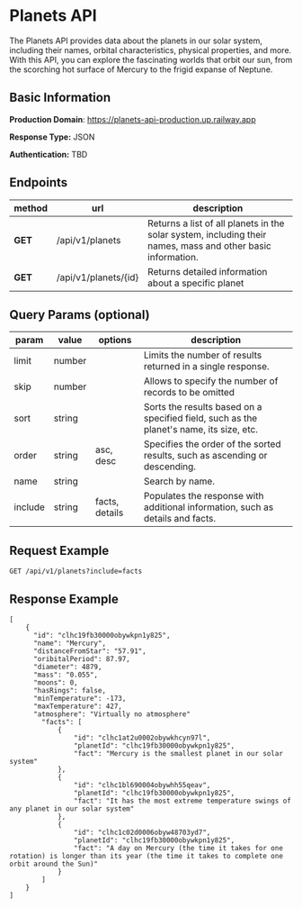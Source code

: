 # Planets API

The Planets API provides data about the planets in our solar system, including their names, orbital characteristics, physical properties, and more. With this API, you can explore the fascinating worlds that orbit our sun, from the scorching hot surface of Mercury to the frigid expanse of Neptune.

## Basic Information
**Production Domain**:  https://planets-api-production.up.railway.app

**Response Type:** JSON

**Authentication:** TBD

## Endpoints
| method | url| description  |
|--|--|--|
| **GET** | /api/v1/planets | Returns a list of all planets in the solar system, including their names, mass and other basic information. |
| **GET** | /api/v1/planets/{id} | Returns detailed information about a specific planet |

## Query Params (optional)

| param | value | options | description |
|--|--|--|--|
| limit  | number | | Limits the number of results returned in a single response. |
| skip | number || Allows to specify the number of records to be omitted  |
| sort | string || Sorts the results based on a specified field, such as the planet's name, its size, etc. ||
| order | string |asc, desc| Specifies the order of the sorted results, such as ascending or descending. |
| name  | string || Search by name. |
| include | string |facts, details| Populates the response with additional information, such as details and facts. |

## Request Example

    GET /api/v1/planets?include=facts

## Response Example

    [
	    {
		  "id": "clhc19fb30000obywkpn1y825",
		  "name": "Mercury",
		  "distanceFromStar": "57.91",
		  "oribitalPeriod": 87.97,
		  "diameter": 4879,
		  "mass": "0.055",
		  "moons": 0,
		  "hasRings": false,
		  "minTemperature": -173,
		  "maxTemperature": 427,
		  "atmosphere": "Virtually no atmosphere"
			"facts": [
				{
					"id": "clhc1at2u0002obywkhcyn97l",
					"planetId": "clhc19fb30000obywkpn1y825",
					"fact": "Mercury is the smallest planet in our solar system"
				},
				{
					"id": "clhc1bl690004obywhh55qeav",
					"planetId": "clhc19fb30000obywkpn1y825",
					"fact": "It has the most extreme temperature swings of any planet in our solar system"
				},
				{
					"id": "clhc1c02d0006obyw48703yd7",
					"planetId": "clhc19fb30000obywkpn1y825",
					"fact": "A day on Mercury (the time it takes for one rotation) is longer than its year (the time it takes to complete one orbit around the Sun)"
				}
			]
	    }
    ]
